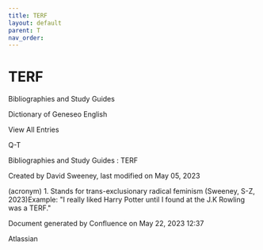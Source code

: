 ```yaml
---
title: TERF
layout: default
parent: T
nav_order:
---
```


# TERF

Bibliographies and Study Guides

Dictionary of Geneseo English

View All Entries

Q-T

Bibliographies and Study Guides : TERF

Created by  David Sweeney, last modified on May 05, 2023

(acronym) 1. Stands for trans-exclusionary radical feminism (Sweeney, S-Z, 2023)Example: &quot;I really liked Harry Potter until I found at the J.K Rowling was a TERF.&quot;

Document generated by Confluence on May 22, 2023 12:37

Atlassian
